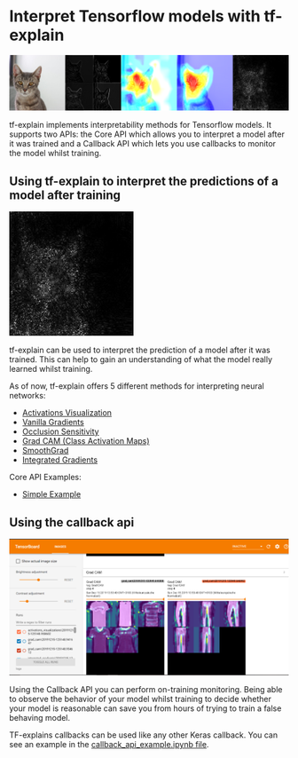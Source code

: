 # Interpret Tensorflow models with tf-explain

![](doc/tf_explain_methods_example.jpg)

tf-explain implements interpretability methods for Tensorflow models. It supports two APIs: the Core API which allows you to interpret a model after it was trained and a Callback API which lets you use callbacks to monitor the model whilst training.

## Using tf-explain to interpret the predictions of a model after training

![smoothgrad example](doc/smoothgrad.png)

tf-explain can be used to interpret the prediction of a model after it was trained. This can help to gain an understanding of what the model really learned whilst training. 

As of now, tf-explain offers 5 different methods for interpreting neural networks:

* [Activations Visualization](https://github.com/sicara/tf-explain#activations-visualization)
* [Vanilla Gradients](https://github.com/sicara/tf-explain#vanilla-gradients)
* [Occlusion Sensitivity](https://github.com/sicara/tf-explain#occlusion-sensitivity)
* [Grad CAM (Class Activation Maps)](https://github.com/sicara/tf-explain#grad-cam)
* [SmoothGrad](https://github.com/sicara/tf-explain#smoothgrad)
* [Integrated Gradients](https://github.com/sicara/tf-explain#integrated-gradients)

Core API Examples:
* [Simple Example](simple_example.py)

## Using the callback api

![callback example](doc/tf_explain_callback_example.png)

Using the Callback API you can perform on-training monitoring. Being able to observe the behavior of your model whilst training to decide whether your model is reasonable can save you from hours of trying to train a false behaving model.

TF-explains callbacks can be used like any other Keras callback. You can see an example in the [callback_api_example.ipynb file](callback_api_example.ipynb).